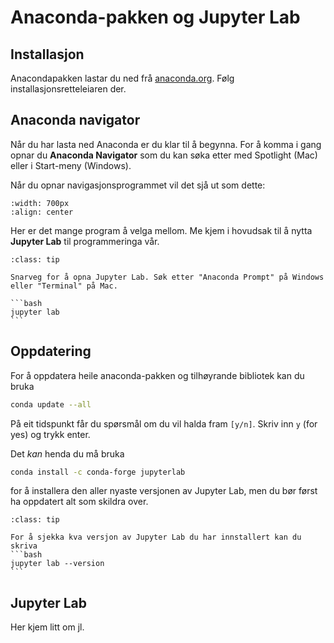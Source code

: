 # Anaconda-pakken og Jupyter Lab

## Installasjon

Anacondapakken lastar du ned frå [anaconda.org](https://www.anaconda.com/products/individual). Følg installasjonsretteleiaren der. 

## Anaconda navigator

Når du har lasta ned Anaconda er du klar til å begynna. For å komma i gang opnar du **Anaconda Navigator** som du kan søka etter med Spotlight (Mac) eller i Start-meny (Windows).

Når du opnar navigasjonsprogrammet vil det sjå ut som dette:

```{image} ../img/navigator.png
:width: 700px
:align: center
```

Her er det mange program å velga mellom. Me kjem i hovudsak til å nytta **Jupyter Lab** til programmeringa vår. 


````{admonition} Tips
:class: tip

Snarveg for å opna Jupyter Lab. Søk etter "Anaconda Prompt" på Windows eller "Terminal" på Mac.

```bash
jupyter lab
```
````

## Oppdatering
For å oppdatera heile anaconda-pakken og tilhøyrande bibliotek kan du bruka 
```bash
conda update --all
```
På eit tidspunkt får du spørsmål om du vil halda fram `[y/n]`. Skriv inn `y` (for yes) og trykk enter. 

Det _kan_ henda du må bruka
```bash
conda install -c conda-forge jupyterlab
```
for å installera den aller nyaste versjonen av Jupyter Lab, men du bør først ha oppdatert alt som skildra over. 

````{admonition} Tips
:class: tip

For å sjekka kva versjon av Jupyter Lab du har innstallert kan du skriva
```bash
jupyter lab --version
``` 
````

## Jupyter Lab

Her kjem litt om jl.
